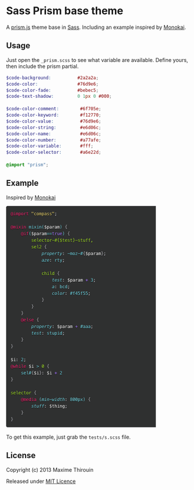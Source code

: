 # Sass Prism base theme

A [prism.js](http://prismjs.com/) theme base in [Sass](http://sass-lang.com). Including an example inspired by [Monokai](http://www.monokai.nl/blog/2006/07/15/textmate-color-theme/).

## Usage

Just open the `_prism.scss` to see what variable are available.
Define yours, then include the prism partial.

```scss
$code-background:          #2a2a2a;
$code-color:               #76d9e6;
$code-color-fade:          #bebec5;
$code-text-shadow:         0 1px 0 #000;

$code-color-comment:        #6f705e;
$code-color-keyword:        #f12770;
$code-color-value:          #76d9e6;
$code-color-string:         #e6d06c;
$code-color-name:           #e6d06c;
$code-color-number:         #a77afe;
$code-color-variable:       #fff;
$code-color-selector:       #a6e22d;

@import "prism";
```

## Example

Inspired by [Monokai](http://www.monokai.nl/blog/2006/07/15/textmate-color-theme/)

![monokai example](screenshot.png)

To get this example, just grab the `tests/s.scss` file.

## License

Copyright (c) 2013 Maxime Thirouin

Released under [MIT Licence](http://moox.mit-license.org/)

